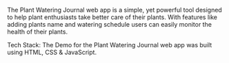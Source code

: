 The Plant Watering Journal web app is a simple, yet powerful tool designed to help plant enthusiasts take better care of their plants. With features like adding plants name and watering schedule users can easily monitor the health of their plants.

Tech Stack: The Demo for the Plant Watering Journal web app was built using HTML, CSS & JavaScript.
